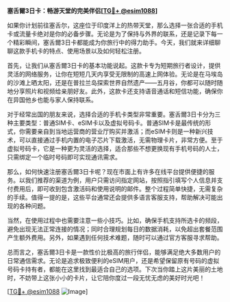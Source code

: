 **塞舌爾3日卡：畅游天堂的完美伴侣[[TG💪+ @esim1088](https://t.me/s/esim1088)]**

如果你计划前往塞舌尔，这座位于印度洋上的热带天堂，那么选择一张合适的手机卡或流量卡绝对是你的必备步骤。无论是为了保持与外界的联系，还是记录下每一个精彩瞬间，塞舌爾3日卡都能成为你旅行中的得力助手。今天，我们就来详细聊聊这款手机卡的特点、使用场景以及如何轻松注册。

首先，让我们从塞舌爾3日卡的基本功能说起。这款卡专为短期旅行者设计，提供灵活的网络服务，让你在短短几天内享受无限制的高速上网体验。无论是在马埃岛的沙滩上晒太阳，还是在普拉兰岛探索世界自然遗产——五月谷，你都可以随时随地分享照片和视频给亲朋好友。此外，这款卡还支持语音通话和短信功能，确保你在异国他乡也能与家人保持联系。

对于经常出国的朋友来说，选择合适的手机卡类型非常重要。塞舌爾3日卡分为三种主要类型：普通SIM卡、eSIM卡以及虚拟号码卡。普通SIM卡是最传统的形式，你需要亲自到当地运营商的营业厅购买并激活；而eSIM卡则是一种新兴技术，可以直接通过手机内置的电子芯片下载激活，无需物理卡片，非常方便。至于虚拟号码卡，它是一种更为灵活的选择，适合那些不想更换现有手机号码的人士，只需绑定一个临时号码即可实现通讯需求。

那么，如何快速注册塞舌爾3日卡呢？现在市面上有许多在线平台提供便捷的服务。以我们推荐的渠道为例，用户只需访问指定网站，按照指引填写个人信息并支付费用后，即可收到包含激活码和使用说明的邮件。整个过程简单快捷，无需复杂的手续。值得一提的是，这些平台通常还会提供多语言客服支持，帮助解决可能出现的各种问题。

当然，在使用过程中也需要注意一些小技巧。比如，确保手机支持所选卡的频段，避免出现无法正常连接的情况；同时合理规划每日的数据消耗，以免超出套餐范围产生额外费用。另外，如果遇到任何技术难题，随时可以通过官方客服寻求帮助。

总而言之，塞舌爾3日卡是一款性价比极高的旅行伴侣，能够满足绝大多数用户的日常通信需求。无论是追求极致便利的eSIM用户，还是希望保留原有号码的虚拟号码卡持有者，都能在这里找到最适合自己的选项。下次当你踏上这片美丽的土地时，不妨带上这张小小的卡片，让它陪你度过一段无忧无虑的美好时光吧！

[[TG💪+ @esim1088](https://t.me/s/esim1088) ![Image](https://i.postimg.cc/4NQfJmqS/Snipaste-2025-05-13-00-14-12.png)]
